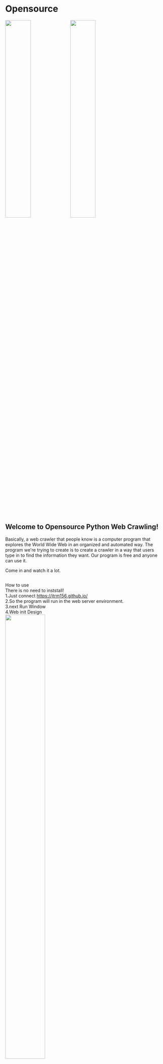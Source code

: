 # Opensource

<img src="https://user-images.githubusercontent.com/31536131/58460209-204cd980-8168-11e9-965d-f102c9e0c18d.jpg" width = "40%"></img>
<img src="https://user-images.githubusercontent.com/31536131/58473060-a83fdd00-8182-11e9-8ffe-84080ee9d7e8.png" width = "40%"></img>
## **Welcome to Opensource Python Web Crawling!** 

Basically, a web crawler that people know is a computer program that explores the World Wide Web in an organized and automated way. The program we're trying to create is to create a crawler in a way that users type in to find the information they want. Our program is free and anyone can use it.

Come in and watch it a lot.

##
How to use <br>
     There is no need to inststall! <br>
     1.Just connect https://jtrm156.github.io/ <br>
     2.So the program will run in the web server environment.<br>
     3.next Run Window<br>
     4.Web init Design <br>
  <img src= "https://user-images.githubusercontent.com/31536131/58461227-1af08e80-816a-11e9-8880-2e96307c2e2c.png" width = "50%" height= "60%"></img> <br>
     5.Enter a Word or http address and Click the Run button! <br> 
##
File list  <br>
test_naver.py<br>
-Requset <br>
imformation from http.<br>
<img src= "https://user-images.githubusercontent.com/31536131/58465453-b7b72a00-8172-11e9-9908-97c40a16cf55.png" > </img>

-beautifulsoup <br>
html to python.<br>
<img src= "https://user-images.githubusercontent.com/31536131/58465707-36ac6280-8173-11e9-99bc-8614fd848ec0.png" ></img>
  
-JSON data<br>
Whenever JSON data is used, it can be easily used as a variable without visiting the key, value.<br>
<img src= "https://user-images.githubusercontent.com/31536131/58467565-eafbb800-8176-11e9-929e-3642f453015b.png" > </img>

-Result<br>
<img src= "https://user-images.githubusercontent.com/31536131/58470072-e1288380-817b-11e9-9f58-ac01fe1c5dc5.png" > </img>

-Mantis<br>
How to repot bugs<br>
For Windows, IIS, Apache, PHP, and MySQL must be installed.<br>
But there is a freeware APM that installs at once.<br>

You can find more information in the repository.<br>

##
Contribute <br>
There are many ways in which you can participate in the project, for example:<br>
-Submit bugs and feature requests, and help us verify as they are checked in<br>
-Review source code changes<br>
-Review the documentation and make pull requests for anything from typos to new content<br>
If you are interested in fixing issues and contributing directly to the code base, please see the document How to Contribute, which covers the following:<br>
-How to build and run from source<br>
-The development workflow, including debugging and running tests<br>
-Coding guidelines<br>
-Submitting pull requests<br>
-Contributing to translations <br>

##
License <br>
GPL

##
You can see all data in the repository.<br>

**Essentials before joining the project**<br>
    -Python Installation <br>
     Python Installation Site - https://www.python.org/ <br>
    -Module installation - can be installed with Python pipe.<br>
     BeautifulSoup4 <br>
     c:\ >pip install beatsoup4 <br>
    -Request <br>
     c:\ >pip install requests <br>
      
